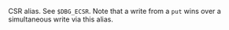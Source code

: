 CSR alias. See `$DBG_ECSR`. Note that a write from a `put` wins over a
simultaneous write via this alias.
